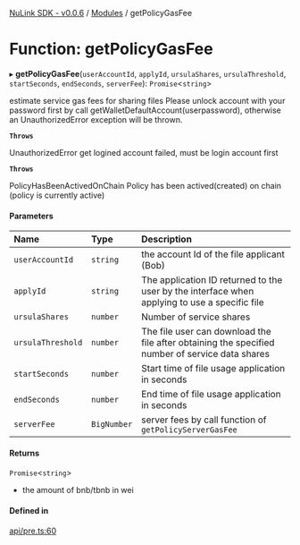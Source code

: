 [NuLink SDK - v0.0.6](../README.md) / [Modules](../modules.md) / getPolicyGasFee

# Function: getPolicyGasFee

▸ **getPolicyGasFee**(`userAccountId`, `applyId`, `ursulaShares`, `ursulaThreshold`, `startSeconds`, `endSeconds`, `serverFee`): `Promise`<`string`\>

estimate service gas fees for sharing files
Please unlock account with your password first by call getWalletDefaultAccount(userpassword), otherwise an UnauthorizedError exception will be thrown.

**`Throws`**

UnauthorizedError get logined account failed, must be login account first

**`Throws`**

PolicyHasBeenActivedOnChain Policy has been actived(created) on chain (policy is currently active)

#### Parameters

| Name | Type | Description |
| :------ | :------ | :------ |
| `userAccountId` | `string` | the account Id of the file applicant (Bob) |
| `applyId` | `string` | The application ID returned to the user by the interface when applying to use a specific file |
| `ursulaShares` | `number` | Number of service shares |
| `ursulaThreshold` | `number` | The file user can download the file after obtaining the specified number of service data shares |
| `startSeconds` | `number` | Start time of file usage application in seconds |
| `endSeconds` | `number` | End time of file usage application in seconds |
| `serverFee` | `BigNumber` | server fees by call function of `getPolicyServerGasFee` |

#### Returns

`Promise`<`string`\>

- the amount of bnb/tbnb in wei

#### Defined in

[api/pre.ts:60](https://github.com/NuLink-network/nulink-sdk/blob/dec95fc/src/api/pre.ts#L60)

